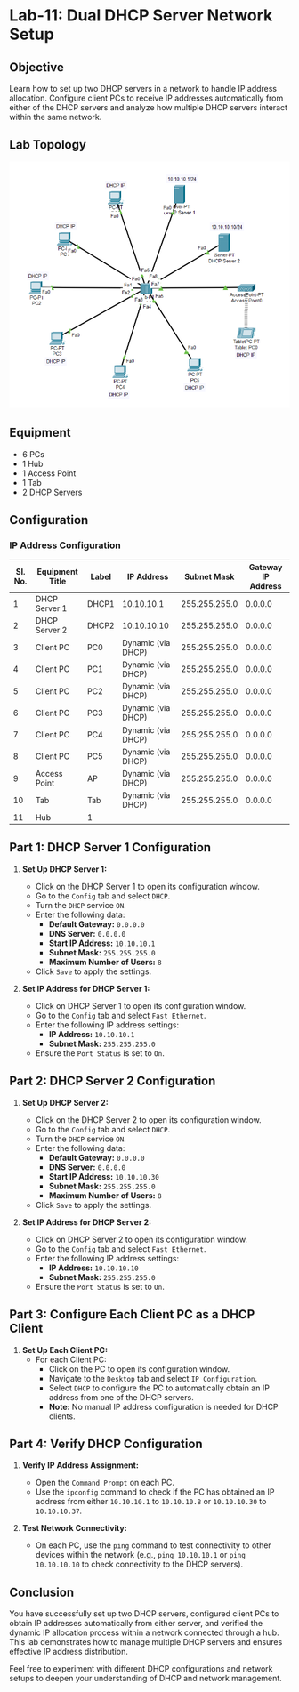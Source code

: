 # Lab-11: Dual DHCP Server Network Setup

## Objective
Learn how to set up two DHCP servers in a network to handle IP address allocation. 
Configure client PCs to receive IP addresses automatically from either of the DHCP servers and analyze how multiple DHCP servers interact within the same network.

## Lab Topology
![Lab-11](Lab-11.png)

## Equipment
- 6 PCs
- 1 Hub
- 1 Access Point
- 1 Tab
- 2 DHCP Servers

## Configuration

### IP Address Configuration

| Sl. No. | Equipment Title | Label | IP Address   | Subnet Mask     | Gateway IP Address |
|---------|-----------------|-------|--------------|-----------------|--------------------|
| 1       | DHCP Server 1   | DHCP1 | 10.10.10.1   | 255.255.255.0   | 0.0.0.0            |
| 2       | DHCP Server 2   | DHCP2 | 10.10.10.10  | 255.255.255.0   | 0.0.0.0            |
| 3       | Client PC       | PC0   | Dynamic (via DHCP) | 255.255.255.0 | 0.0.0.0        |
| 4       | Client PC       | PC1   | Dynamic (via DHCP) | 255.255.255.0 | 0.0.0.0        |
| 5       | Client PC       | PC2   | Dynamic (via DHCP) | 255.255.255.0 | 0.0.0.0        |
| 6       | Client PC       | PC3   | Dynamic (via DHCP) | 255.255.255.0 | 0.0.0.0        |
| 7       | Client PC       | PC4   | Dynamic (via DHCP) | 255.255.255.0 | 0.0.0.0        |
| 8       | Client PC       | PC5   | Dynamic (via DHCP) | 255.255.255.0 | 0.0.0.0        |
| 9       | Access Point    | AP    | Dynamic (via DHCP) | 255.255.255.0 | 0.0.0.0        |
| 10      | Tab             | Tab   | Dynamic (via DHCP) | 255.255.255.0 | 0.0.0.0        |
| 11      | Hub             | 1     |              |                 |                    |

## Part 1: DHCP Server 1 Configuration

1. **Set Up DHCP Server 1:**
   - Click on the DHCP Server 1 to open its configuration window.
   - Go to the `Config` tab and select `DHCP`.
   - Turn the `DHCP` service `ON`.
   - Enter the following data:
     - **Default Gateway:** `0.0.0.0`
     - **DNS Server:** `0.0.0.0`
     - **Start IP Address:** `10.10.10.1`
     - **Subnet Mask:** `255.255.255.0`
     - **Maximum Number of Users:** `8`
   - Click `Save` to apply the settings.

2. **Set IP Address for DHCP Server 1:**
   - Click on DHCP Server 1 to open its configuration window.
   - Go to the `Config` tab and select `Fast Ethernet`.
   - Enter the following IP address settings:
     - **IP Address:** `10.10.10.1`
     - **Subnet Mask:** `255.255.255.0`
   - Ensure the `Port Status` is set to `On`.

## Part 2: DHCP Server 2 Configuration

1. **Set Up DHCP Server 2:**
   - Click on the DHCP Server 2 to open its configuration window.
   - Go to the `Config` tab and select `DHCP`.
   - Turn the `DHCP` service `ON`.
   - Enter the following data:
     - **Default Gateway:** `0.0.0.0`
     - **DNS Server:** `0.0.0.0`
     - **Start IP Address:** `10.10.10.30`
     - **Subnet Mask:** `255.255.255.0`
     - **Maximum Number of Users:** `8`
   - Click `Save` to apply the settings.

2. **Set IP Address for DHCP Server 2:**
   - Click on DHCP Server 2 to open its configuration window.
   - Go to the `Config` tab and select `Fast Ethernet`.
   - Enter the following IP address settings:
     - **IP Address:** `10.10.10.10`
     - **Subnet Mask:** `255.255.255.0`
   - Ensure the `Port Status` is set to `On`.

## Part 3: Configure Each Client PC as a DHCP Client

1. **Set Up Each Client PC:**
   - For each Client PC:
     - Click on the PC to open its configuration window.
     - Navigate to the `Desktop` tab and select `IP Configuration`.
     - Select `DHCP` to configure the PC to automatically obtain an IP address from one of the DHCP servers.
     - **Note:** No manual IP address configuration is needed for DHCP clients.

## Part 4: Verify DHCP Configuration

1. **Verify IP Address Assignment:**
   - Open the `Command Prompt` on each PC.
   - Use the `ipconfig` command to check if the PC has obtained an IP address from either `10.10.10.1` to `10.10.10.8` or `10.10.10.30` to `10.10.10.37`.

2. **Test Network Connectivity:**
   - On each PC, use the `ping` command to test connectivity to other devices within the network (e.g., `ping 10.10.10.1` or `ping 10.10.10.10` to check connectivity to the DHCP servers).

## Conclusion
You have successfully set up two DHCP servers, configured client PCs to obtain IP addresses automatically from either server, and verified the dynamic IP allocation process within a network connected through a hub. 
This lab demonstrates how to manage multiple DHCP servers and ensures effective IP address distribution.

Feel free to experiment with different DHCP configurations and network setups to deepen your understanding of DHCP and network management.
